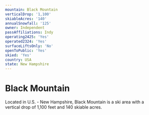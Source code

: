 ```yaml
---
mountain: Black Mountain
verticalDrop: '1,100'
skiableAcres: '140'
annualSnowfall: '125'
owner: Independent
passAffiliations: Indy
operating2425: 'Yes'
operated2324: 'Yes'
surfaceLiftsOnly: 'No'
openToPublic: 'Yes'
skied: 'Yes'
country: USA
state: New Hampshire
---
```


# Black Mountain

Located in U.S. - New Hampshire, Black Mountain is a ski area with a vertical drop of 1,100 feet and 140 skiable acres.
